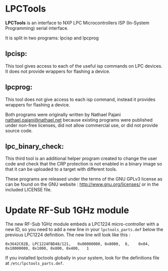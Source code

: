 # LPCTools
**LPCTools** is an interface to NXP LPC Microcontrollers ISP (In-System
Programming) serial interface.

It is split in two programs: lpcisp and lpcprog

## lpcisp:
This tool gives access to each of the useful isp commands on LPC
devices. It does not provide wrappers for flashing a device.

## lpcprog:
This tool does not give access to each isp command, instead it
provides wrappers for flashing a device.

Both programs were originally written by Nathael Pajani
<nathael.pajani@nathael.net> because existing programs were published
under non-free licenses, did not allow commercial use, or did not
provide source code.

## lpc_binary_check:
This third tool is an additional helper program created to change the
user code and check that the CRP protection is not enabled in a binary
image so that it can be uploaded to a target with different tools.

These programs are released under the terms of the GNU GPLv3 license
as can be found on the GNU website : <http://www.gnu.org/licenses/>
or in the included LICENSE file.

# Update RF-Sub 1GHz module
The new RF-Sub 1GHz module embeds a LPC1224 micro-controller with a new ID, 
so you need to add a new line in your `lpctools_parts.def` below the previous 
LPC1224 definition. 
The new line will look like this :
```
0x3642C02B, LPC1224FBD48/121,   0x00000000, 0x8000,  8,    0x04,    0x10000000, 0x1000, 0x800, 0x400,   1
```

If you installed lpctools globally in your system, look for the 
definitions file at `/etc/lpctools_parts.def`.